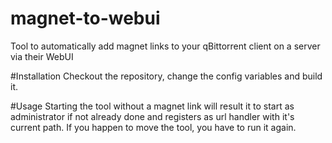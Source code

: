 # magnet-to-webui
Tool to automatically add magnet links to your qBittorrent client on a server via their WebUI

#Installation
Checkout the repository, change the config variables and build it.

#Usage
Starting the tool without a magnet link will result it to start as administrator if not already done and registers as url handler with it's current path. If you happen to move the tool, you have to run it again.
